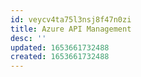 ```yaml
---
id: veycv4ta75l3nsj8f47n0zi
title: Azure API Management
desc: ''
updated: 1653661732488
created: 1653661732488
---
```


